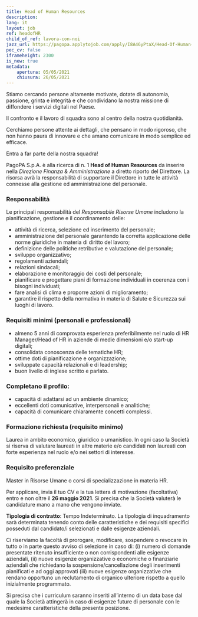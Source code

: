 ```yaml
---
title: Head of Human Resources
description:
lang: it
layout: job
ref: headofHR
child_of_ref: lavora-con-noi
jazz_url: https://pagopa.applytojob.com/apply/I8A46yPtaX/Head-Of-Human-Resources
pec_cv: false
iframeheight: 2300
is_new: true
metadata:
    apertura: 05/05/2021
    chiusura: 26/05/2021
---
```


Stiamo cercando persone altamente motivate, dotate di autonomia, passione, grinta e integrità e che condividano la nostra missione di diffondere i servizi digitali nel Paese. 

Il confronto e il lavoro di squadra sono al centro della nostra quotidianità. 

Cerchiamo persone attente ai dettagli, che pensano in modo rigoroso, che non hanno paura di innovare e che amano comunicare in modo semplice ed efficace.

Entra a far parte della nostra squadra!

PagoPA S.p.A. è alla ricerca di n. 1 **Head of Human Resources** da inserire nella _Direzione Finanza & Amministrazione_ a diretto riporto del Direttore. La risorsa avrà la responsabilità di supportare il Direttore in tutte le attività connesse alla gestione ed amministrazione del personale. 


### Responsabilità
Le principali responsabilità del _Responsabile Risorse Umane_ includono la pianificazione, gestione e  il coordinamento delle:
- attività di ricerca, selezione ed inserimento del personale;
- amministrazione del personale garantendo la corretta applicazione delle norme giuridiche in materia di diritto del lavoro;
- definizione delle politiche retributive e valutazione del personale;
- sviluppo organizzativo;
- regolamenti aziendali;
- relazioni sindacali;
- elaborazione e monitoraggio dei costi del personale;
- pianificare e progettare piani di formazione individuali in coerenza con i bisogni individuati;
- fare analisi di clima e proporre azioni di miglioramento;
- garantire il rispetto della normativa in materia di Salute e Sicurezza sui luoghi di lavoro.


### Requisiti minimi (personali e professionali)
- almeno 5 anni di comprovata esperienza preferibilmente nel ruolo di HR Manager/Head of HR in aziende  di medie dimensioni e/o start-up digitali;
- consolidata conoscenza delle tematiche HR;
- ottime doti di pianificazione e organizzazione;
- sviluppate capacità relazionali e di leadership;
- buon livello di inglese scritto e parlato.

### Completano il profilo:
- capacità di adattarsi ad un ambiente dinamico;
- eccellenti doti comunicative, interpersonali e analitiche;
- capacità di comunicare chiaramente concetti complessi.


### Formazione richiesta (requisito minimo)
Laurea in ambito economico, giuridico o umanistico.
In ogni caso la Società si riserva di valutare laureati in altre materie e/o candidati non laureati con forte esperienza nel ruolo e/o nei settori di interesse.  


### Requisito preferenziale
Master in Risorse Umane o corsi di specializzazione in materia HR.
 
 


Per applicare, invia il tuo CV e la tua lettera di motivazione (facoltativa) entro e non oltre il **26 maggio 2021**. Si precisa che la Società valuterà le candidature mano a mano che vengono inviate.

**Tipologia di contratto**: Tempo Indeterminato. La tipologia di inquadramento sarà determinata tenendo conto delle caratteristiche e dei requisiti specifici posseduti dal candidato/i selezionati e dalle esigenze aziendali.

Ci riserviamo la facoltà di prorogare, modificare, sospendere o revocare in tutto o in parte questo avviso di selezione in caso di:  (i)  numero di domande presentate ritenuto insufficiente o non corrispondenti alle esigenze aziendali, (ii) nuove esigenze organizzative o economiche o finanziarie aziendali che richiedano la sospensione/cancellazione degli inserimenti pianificati e ad oggi approvati (iii) nuove esigenze organizzative che rendano opportuno un reclutamento di organico ulteriore rispetto a quello inizialmente programmato.

Si precisa che i curriculum saranno inseriti all’interno di un data base dal quale la Società attingerà in caso di esigenze future di personale con le medesime caratteristiche della presente posizione.

